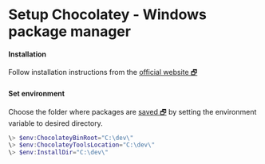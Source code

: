 # Setup Chocolatey - Windows package manager

#### Installation
Follow installation instructions from the [official website 🗗](https://chocolatey.org/)

#### Set environment
Choose the folder where packages are 
[saved 🗗](https://github.com/chocolatey/choco/wiki/GettingStarted#where-are-chocolatey-packages-installed-to)
by setting the environment variable to desired directory.

```powershell
\> $env:ChocolateyBinRoot="C:\dev\"
\> $env:ChocolateyToolsLocation="C:\dev\"
\> $env:InstallDir="C:\dev\"
```
